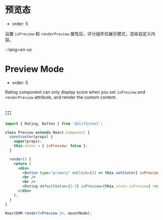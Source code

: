 # 预览态

- order: 5

设置  `isPreview` 和 `renderPreview` 属性后，评分组件仅展示模式，渲染自定义内容。


:::lang=en-us
# Preview Mode

- order: 5

Rating component can only display score when you set `isPreview` and `renderPreview` attribute, and render the custom content.

:::
---

````jsx
import { Rating, Button } from '@alifd/next';

class Preview extends React.Component {
  constructor(props) {
    super(props);
    this.state = { isPreview: false };
  }

  render() {
    return (
      <div>
        <Button type="primary" onClick={() => this.setState({ isPreview: !this.state.isPreview })}>切换预览</Button>
        <br />
        <br />
        <Rating defaultValue={3.5} isPreview={this.state.isPreview} renderPreview={(value) => `Rating: ${value}`} />
      </div>
    );
  }
}

ReactDOM.render(<Preview />, mountNode);
````
